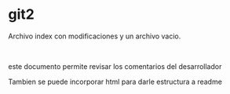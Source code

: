 # git2


Archivo index con modificaciones y un archivo vacio.


<br>


este documento permite revisar los comentarios del desarrollador


<hZ>Tambien se puede incorporar html para darle estructura  a readme <hZ>
